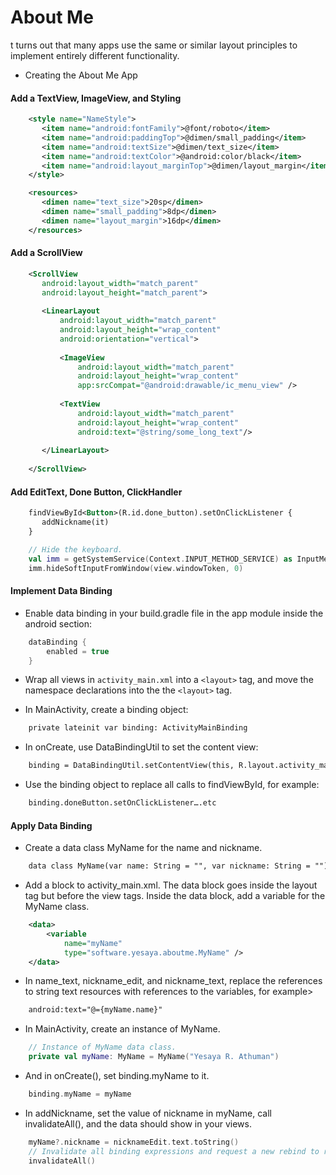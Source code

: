 # About Me
t turns out that many apps use the same or similar layout principles to implement entirely different functionality.

* Creating the About Me App

#### Add a TextView, ImageView, and Styling

```xml
    <style name="NameStyle">
       <item name="android:fontFamily">@font/roboto</item>
       <item name="android:paddingTop">@dimen/small_padding</item>
       <item name="android:textSize">@dimen/text_size</item>
       <item name="android:textColor">@android:color/black</item>
       <item name="android:layout_marginTop">@dimen/layout_margin</item>
    </style>
```

```xml 
    <resources>
       <dimen name="text_size">20sp</dimen>
       <dimen name="small_padding">8dp</dimen>
       <dimen name="layout_margin">16dp</dimen>
    </resources>
```

#### Add a ScrollView
```xml
    <ScrollView
       android:layout_width="match_parent"
       android:layout_height="match_parent">
    
       <LinearLayout
           android:layout_width="match_parent"
           android:layout_height="wrap_content"
           android:orientation="vertical">
    
           <ImageView
               android:layout_width="match_parent"
               android:layout_height="wrap_content"
               app:srcCompat="@android:drawable/ic_menu_view" />
    
           <TextView
               android:layout_width="match_parent"
               android:layout_height="wrap_content"
               android:text="@string/some_long_text"/>
    
       </LinearLayout>
    
    </ScrollView>
```

#### Add EditText, Done Button, ClickHandler

```xml
    findViewById<Button>(R.id.done_button).setOnClickListener {
       addNickname(it)
    }
```

```kotlin
    // Hide the keyboard.
    val imm = getSystemService(Context.INPUT_METHOD_SERVICE) as InputMethodManager
    imm.hideSoftInputFromWindow(view.windowToken, 0)
```

#### Implement Data Binding

+ Enable data binding in your build.gradle file in the app module inside the android section:

```kotlin
    dataBinding {
        enabled = true
    }
```

+ Wrap all views in `activity_main.xml` into a `<layout>` tag, and move the namespace declarations into 
the the `<layout>` tag.

+ In MainActivity, create a binding object:

```xml
    private lateinit var binding: ActivityMainBinding
```

+ In onCreate, use DataBindingUtil to set the content view:

```xml
    binding = DataBindingUtil.setContentView(this, R.layout.activity_main)
```

+ Use the binding object to replace all calls to findViewById, for example:

```xml
    binding.doneButton.setOnClickListener….etc
```

#### Apply Data Binding

+ Create a data class MyName for the name and nickname.

```xml
    data class MyName(var name: String = "", var nickname: String = "")
```

+ Add a <data> block to activity_main.xml. The data block goes inside the layout tag but before 
the view tags. Inside the data block, add a variable for the MyName class.

```xml 
    <data>
        <variable
            name="myName"
            type="software.yesaya.aboutme.MyName" />
    </data>
```

+ In name_text, nickname_edit, and nickname_text, replace the references to string text resources with references to 
the variables, for example>

```xml
    android:text="@={myName.name}"
```

+ In MainActivity, create an instance of MyName.

```kotlin
    // Instance of MyName data class.
    private val myName: MyName = MyName("Yesaya R. Athuman")
```

+ And in onCreate(), set binding.myName to it.

```kotlin
    binding.myName = myName
```

+ In addNickname, set the value of nickname in myName, call invalidateAll(), and the data should show 
in your views.

```kotlin
    myName?.nickname = nicknameEdit.text.toString()
    // Invalidate all binding expressions and request a new rebind to refresh UI
    invalidateAll()
```




